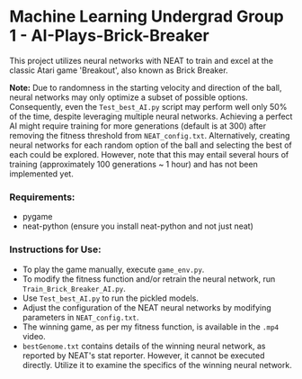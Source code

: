 # Machine Learning Undergrad Group 1 - AI-Plays-Brick-Breaker

This project utilizes neural networks with NEAT to train and excel at the classic Atari game 'Breakout', also known as Brick Breaker.

**Note:** Due to randomness in the starting velocity and direction of the ball, neural networks may only optimize a subset of possible options. Consequently, even the `Test_best_AI.py` script may perform well only 50% of the time, despite leveraging multiple neural networks. Achieving a perfect AI might require training for more generations (default is at 300) after removing the fitness threshold from `NEAT_config.txt`. Alternatively, creating neural networks for each random option of the ball and selecting the best of each could be explored. However, note that this may entail several hours of training (approximately 100 generations ~ 1 hour) and has not been implemented yet.

### Requirements:
- pygame
- neat-python (ensure you install neat-python and not just neat)

### Instructions for Use:
- To play the game manually, execute `game_env.py`.
- To modify the fitness function and/or retrain the neural network, run `Train_Brick_Breaker_AI.py`.
- Use `Test_best_AI.py` to run the pickled models.
- Adjust the configuration of the NEAT neural networks by modifying parameters in `NEAT_config.txt`.
- The winning game, as per my fitness function, is available in the `.mp4` video.
- `bestGenome.txt` contains details of the winning neural network, as reported by NEAT's stat reporter. However, it cannot be executed directly. Utilize it to examine the specifics of the winning neural network.
